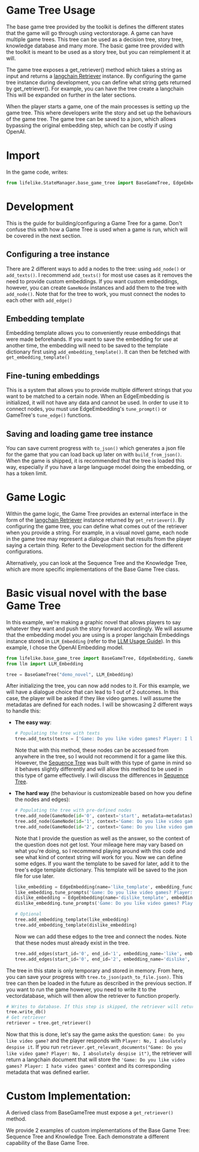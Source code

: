 # Game Tree Usage
The base game tree provided by the toolkit is defines the different states that the game will go through using vectorstorage. A game can have multiple game trees. This tree can be used as a decision tree, story tree, knowledge database and many more. The basic game tree provided with the toolkit is meant to be used as a story tree, but you can reimplement it at will.

The game tree exposes a get_retriever() method which takes a string as input and returns a [langchain Retriever](https://python.langchain.com/en/latest/modules/indexes/retrievers.html) instance. By configuring the game tree instance during development, you can define what string gets returned by get_retriever(). For example, you can have the tree  create a langchain This will be expanded on further in the later sections.

When the player starts a game, one of the main processes is setting up the game tree. This where developers write the story and set up the behaviours of the game tree. The game tree can be saved to a json, which allows bypassing the original embedding step, which can be costly if using OpenAI.

# Import 
In the game code, writes:
```python
from lifelike.StateManager.base_game_tree import BaseGameTree, EdgeEmbedding, GameNode
```       

# Development
This is the guide for building/configuring a Game Tree for a game. Don't confuse this with how a Game Tree is used when a game is run, which will be covered in the next section.
## Configuring a tree instance
There are 2 different ways to add a nodes to the tree: using `add_node()` or `add_texts()`. I recommend `add_texts()` for most use cases as it removes the need to provide custom embeddings. If you want custom embeddings, however, you can create `GameNode` instances and add them to the tree with `add_node()`. Note that for the tree to work, you must connect the nodes to each other with `add_edge()` 
## Embedding template
Embedding template allows you to conveniently reuse embeddings that were made beforehands. If you want to save the embedding for use at another time, the embedding will need to be saved to the template dictionary first using `add_embedding_template()`. It can then be fetched with `get_embedding_template()`
## Fine-tuning embeddings   
This is a system that allows you to provide multiple different strings that you want to be matched to a certain node. When an EdgeEmbedding is initialized, it will not have any data and cannot be used. In order to use it to connect nodes, you must use EdgeEmbedding's `tune_prompt()` or GameTree's `tune_edge()` functions.
## Saving and loading game tree instance
You can save current progress with `to_json()` which generates a json file for the game that you can load back up later on with `build_from_json()`. When the game is shipped, it is recommended that the tree is loaded this way, especially if you have a large language model doing the embedding, or has a token limit.

# Game Logic
Within the game logic, the Game Tree provides an external interface in the form of the [langchain Retriever](https://python.langchain.com/en/latest/modules/indexes/retrievers.html) instance returned by `get_retriever()`. By configuring the game tree, you can define what comes out of the retriever when you provide a string. For example, in a visual novel game, each node in the game tree may represent a dialogue chain that results from the player saying a certain thing. Refer to the Development section for the different configurations. 

Alternatively, you can look at the Sequence Tree and the Knowledge Tree, which are more specific implementations of the Base Game Tree class.

# Basic visual novel with the base Game Tree
In this example, we're making a graphic novel that allows players to say whatever they want and push the story forward accordingly. We will assume that the embedding model you are using is a proper langchain Embeddings instance stored in `LLM_Embedding` (refer to the [LLM Usage Guide](../llm.md)). In this example, I chose the OpenAI Embedding model.

```python
from lifelike.base_game_tree import BaseGameTree, EdgeEmbedding, GameNode # Skip EdgeEmbedding and GameNode if you take the easy way
from llm import LLM_Embedding

tree = BaseGameTree("demo_novel", LLM_Embedding)
```
After initializing the tree, you can now add nodes to it. For this example, we will have a dialogue choice that can lead to 1 out of 2 outcomes. In this case, the player will be asked if they like video games. I will assume the metadatas are defined for each nodes. I will be showcasing 2 different ways to handle this:
- **The easy way**:
    ```python
    # Populating the tree with texts
    tree.add_texts(texts = ['Game: Do you like video games? Player: I love video games', 'Game: Do you like video games? Player: I hate video games'], metadatas=metadatas)
    ```
    Note that with this method, these nodes can be accessed from anywhere in the tree, so I would not recommend it for a game like this. However, the [Sequence Tree](sequence_tree.md) was built with this type of game in mind so it behaves slightly differently and will allow this method to be used in this type of game effectively. I will discuss the differences in  [Sequence Tree](sequence_tree.md).

- **The hard way** (the behaviour is customizeable based on how you define the nodes and edges):
    ```python
    # Populating the tree with pre-defined nodes
    tree.add_node(GameNode(id='0', context='start', metadata=metadatas))
    tree.add_node(GameNode(id='1', context='Game: Do you like video games? Player: I love video games', metadata=metadatas))
    tree.add_node(GameNode(id='2', context='Game: Do you like video games? Player: I hate video games', metadata=metadatas))
    ```
    Note that I provide the question as well as the answer, so the context of the question does not get lost. Your mileage here may vary based on what you're doing, so I recommend playing around with this code and see what kind of context string will work for you. Now we can define some edges. If you want the template to be saved for later, add it to the tree's edge template dictionary. This template will be saved to the json file for use later.
    ```python
    like_embedding = EdgeEmbedding(name='like_template', embedding_function=tree.embed, current_weight=0)
    like_embedding.tune_prompts('Game: Do you like video games? Player: I love video games')
    dislike_embedding = EdgeEmbedding(name='dislike_template', embedding_function=tree.embed, current_weight=0)
    dislike_embedding.tune_prompts('Game: Do you like video games? Player: I hate video games')

    # Optional
    tree.add_embedding_template(like_embedding)
    tree.add_embedding_template(dislike_embedding)
    ``` 
    Now we can add these edges to the tree and connect the nodes. Note that these nodes must already exist in the tree.
    ```python
    tree.add_edges(start_id='0', end_id='1', embedding_name='like', embedding_template=like_embedding)
    tree.add_edges(start_id='0', end_id='2', embedding_name='dislike', embedding_template=dislike_embedding)
    ```

The tree in this state is only temporary and stored in memory. From here, you can save your progress with `tree.to_json(path_to_file.json)`. This tree can then be loaded in the future as described in the previous section. If you want to run the game however, you need to write it to the vectordatabase, which will then allow the retriever to function properly. 
```python
# Writes to database. If this step is skipped, the retriever will return an empty string no matter the query
tree.write_db()
# Get retriever
retriever = tree.get_retriever()
```
Now that this is done, let's say the game asks the question:
`Game: Do you like video game?` and the player responds with `Player: No, I absolutely despise it`. If you run `retriever.get_relevant_documents("Game: Do you like video game? Player: No, I absolutely despise it")`, the retriever will return a langchain document that will store the `'Game: Do you like video games? Player: I hate video games'` context and its corresponding metadata that was defined earlier.
# Custom Implementation:
A derived class from BaseGameTree must expose a `get_retriever()` method.

We provide 2 examples of custom implementations of the Base Game Tree: Sequence Tree and Knowledge Tree. Each demonstrate a different capability of the Base Game Tree.